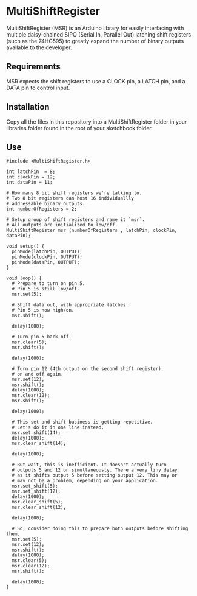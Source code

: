 # MultiShiftRegister

MultiShiftRegister (MSR) is an Arduino library for easily interfacing with multiple daisy-chained SIPO (Serial In, Parallel Out) latching shift registers (such as the 74HC595) to greatly expand the number of binary outputs available to the developer.

## Requirements

MSR expects the shift registers to use a CLOCK pin, a LATCH pin, and a DATA pin to control input.

## Installation

Copy all the files in this repository into a MultiShiftRegister folder in your libraries folder found in the root of your sketchbook folder.

## Use

```
#include <MultiShiftRegister.h>

int latchPin  = 8;
int clockPin = 12;
int dataPin = 11;

# How many 8 bit shift registers we're talking to.
# Two 8 bit registers can host 16 individuallly
# addressable binary outputs.
int numberOfRegisters = 2;

# Setup group of shift registers and name it `msr`.
# All outputs are initialized to low/off.
MultiShiftRegister msr (numberOfRegisters , latchPin, clockPin, dataPin); 

void setup() {
  pinMode(latchPin, OUTPUT);
  pinMode(clockPin, OUTPUT);
  pinMode(dataPin, OUTPUT);
}

void loop() {
  # Prepare to turn on pin 5.
  # Pin 5 is still low/off.
  msr.set(5);

  # Shift data out, with appropriate latches.
  # Pin 5 is now high/on.
  msr.shift();

  delay(1000);

  # Turn pin 5 back off.
  msr.clear(5);
  msr.shift();

  delay(1000);

  # Turn pin 12 (4th output on the second shift register).
  # on and off again.
  msr.set(12); 
  msr.shift(); 
  delay(1000);
  msr.clear(12); 
  msr.shift(); 

  delay(1000);

  # This set and shift business is getting repetitive.
  # Let's do it in one line instead.
  msr.set_shift(14);
  delay(1000);
  msr.clear_shift(14);

  delay(1000);

  # But wait, this is inefficient. It doesn't actually turn
  # outputs 5 and 12 on simultaneously. There a very tiny delay
  # as it shifts output 5 before setting output 12. This may or
  # may not be a problem, depending on your application.
  msr.set_shift(5);
  msr.set_shift(12);
  delay(1000);
  msr.clear_shift(5);
  msr.clear_shift(12);

  delay(1000);

  # So, consider doing this to prepare both outputs before shifting them.
  msr.set(5);
  msr.set(12);
  msr.shift();
  delay(1000);
  msr.clear(5);
  msr.clear(12);
  msr.shift();

  delay(1000);
}
```

